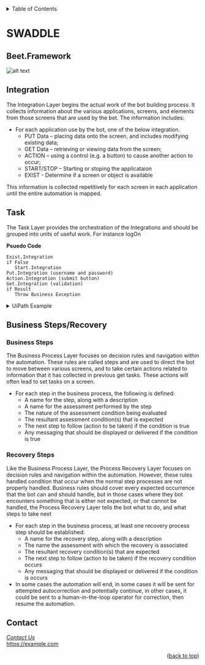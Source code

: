 <div id="top"></div>

<!-- PROJECT SHIELDS -->
<!--
*** I'm using markdown "reference style" links for readability.
*** Reference links are enclosed in brackets [ ] instead of parentheses ( ).
*** See the bottom of this document for the declaration of the reference variables
*** for contributors-url, forks-url, etc. This is an optional, concise syntax you may use.
*** https://www.markdownguide.org/basic-syntax/#reference-style-links
-->


<!-- PROJECT LOGO -->
<br />

<!-- TABLE OF CONTENTS -->
<details>
  <summary>Table of Contents</summary>
  <ol>
    <li>
      <a href="#about-the-project">About The Project</a>
      <ul>
        <li><a href="#built-with">How we help</a></li>
      </ul>
    </li>
    <li>
      <a href="#getting-started">Getting Started</a>
      <ul>
        <li><a href="#prerequisites">Prerequisites</a></li>
        <li><a href="#installation">Installation</a></li>
      </ul>
    </li>
    <li><a href="#usage">Usage</a></li>
    <li><a href="#roadmap">Roadmap</a></li>
    <li><a href="#contributing">Contributing</a></li>
    <li><a href="#license">License</a></li>
    <li><a href="#contact">Contact</a></li>
    <li><a href="#acknowledgments">Acknowledgments</a></li>
  </ol>
</details>

# SWADDLE

<!-- ABOUT THE PROJECT -->
## Beet.Framework
![alt text](https://github.com/jyoung122/swaddlefy/blob/b6a072d96ab850cead6163715f0c70b09628725d/framework/images/fw.PNG)


## Integration
The Integration Layer begins the actual work of the bot building process. It collects information about the various applications, screens, and elements from those screens that are used by the bot. The information includes:

- For each application use by the bot, one of the below integration.
  * PUT Data – placing data onto the screen, and includes modifying existing data; 
  * GET Data – retrieving or viewing data from the screen; 
  * ACTION – using a control (e.g. a button) to cause another action to occur; 
  * START/STOP – Starting or stoping the applicataion
  * EXIST - Determine if a screen or object is available

This information is collected repetitively for each screen in each application until the entire automation is mapped.


## Task
The Task Layer provides the orchestration of the Integrations and should be grouped into units of useful work.  For instance logOn

**Psuedo Code**
```
Exist.Integration
if False
   Start.Integration
Put.Integration (username and password)
Action.Integration (submit button)
Get.Integration (validation)
if Result
   Throw Business Exception 
```
<details><summary>UiPath Example</summary>
  ![image](https://user-images.githubusercontent.com/23747570/154779806-267bbe58-27c2-4554-9ba6-ad3818c2e048.png)
</details>

## Business Steps/Recovery
### Business Steps

The Business Process Layer focuses on decision rules and navigation within the automation. These rules are called steps and are used to direct the bot to move between various screens, and to take certain actions related to information that it has collected in previous get tasks. These actions will often lead to set tasks on a screen.

- For each step in the business process, the following is defined:
  - A name for the step, along with a description
  - A name for the assessment performed by the step
  - The nature of the assessment condition being evaluated
  - The resultant assessment condition(s) that is expected
  - The next step to follow (action to be taken) if the condition is true
  - Any messaging that should be displayed or delivered if the condition is true

### Recovery Steps
Like the Business Process Layer, the Process Recovery Layer focuses on decision rules and navigation within the automation. However, these rules handled condition that occur when the normal step processes are not properly handled. Business rules should cover every expected occurrence that the bot can and should handle, but in those cases where they bot encounters something that is either not expected, or that cannot be handled, the Process Recovery Layer tells the bot what to do, and what steps to take next

- For each step in the business process, at least one recovery process step should be established:
  - A name for the recovery step, along with a description
  - The name the assessment with which the recovery is associated
  - The resultant recovery condition(s) that are expected
  - The next step to follow (action to be taken) if the recovery condition occurs
  - Any messaging that should be displayed or delivered if the condition is occurs
- In some cases the automation will end, in some cases it will be sent for attempted autocorrection and potentially continue, in other cases, it could be sent to a human-in-the-loop operator for correction, then resume the automation.




<!-- CONTACT -->
## Contact

_[Contact Us](email@swaddle.io)_ </br>
https://example.com
<p align="right">(<a href="#top">back to top</a>)</p>


